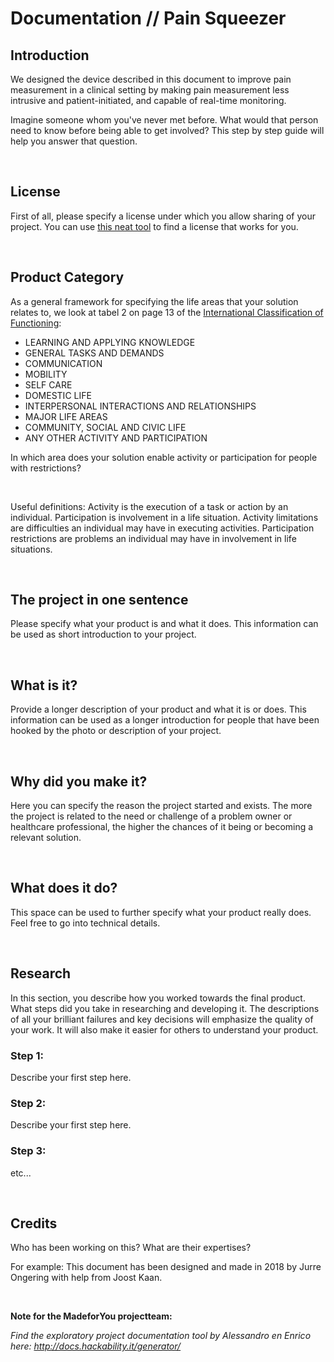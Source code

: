# **Documentation // Pain Squeezer**

## Introduction

We designed the device described in this document to improve pain measurement in a clinical setting by making pain measurement less intrusive and patient-initiated, and capable of real-time monitoring. 
​

Imagine someone whom you've never met before. What would that person need to know before being able to get involved? This step by step guide will help you answer that question.

​

## License

First of all, please specify a license under which you allow sharing of your project. You can use [this neat tool](https://creativecommons.org/choose/) to find a license that works for you.

​

## Product Category

As a general framework for specifying the life areas that your solution relates to, we look at tabel 2 on page 13 of the [International Classification of Functioning](http://www.who-fic.nl/dsresource?objectid=rivmp:230329&type=org):

- LEARNING AND APPLYING KNOWLEDGE
- GENERAL TASKS AND DEMANDS
- COMMUNICATION
- MOBILITY
- SELF CARE
- DOMESTIC LIFE
- INTERPERSONAL INTERACTIONS AND RELATIONSHIPS
- MAJOR LIFE AREAS
- COMMUNITY, SOCIAL AND CIVIC LIFE
- ANY OTHER ACTIVITY AND PARTICIPATION

In which area does your solution enable activity or participation for people with restrictions?

​

Useful definitions: Activity is the execution of a task or action by an individual. Participation is involvement in a life situation. Activity limitations are difficulties an individual may have in executing activities. Participation restrictions are problems an individual may have in involvement in life situations.

​

## The project in one sentence

Please specify what your product is and what it does. This information can be used as short introduction to your project.

​

## What is it?

Provide a longer description of your product and what it is or does. This information can be used as a longer introduction for people that have been hooked by the photo or description of your project.

​

## Why did you make it?

Here you can specify the reason the project started and exists. The more the project is related to the need or challenge of a problem owner or healthcare professional, the higher the chances of it being or becoming a relevant solution.

​

## What does it do?

This space can be used to further specify what your product really does. Feel free to go into technical details.

​

## Research

In this section, you describe how you worked towards the final product. What steps did you take in researching and developing it. The descriptions of all your brilliant failures and key decisions will emphasize the quality of your work. It will also make it easier for others to understand your product.

### **Step 1:**

Describe your first step here.

### **Step 2:**

Describe your first step here.

### **Step 3:**

etc...

​

## Credits

Who has been working on this? What are their expertises?

For example: This document has been designed and made in 2018 by Jurre Ongering with help from Joost Kaan.

​

**Note for the MadeforYou projectteam:**

_Find the exploratory project documentation tool by Alessandro en Enrico here: http://docs.hackability.it/generator/_
